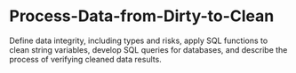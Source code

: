 # Process-Data-from-Dirty-to-Clean
Define data integrity, including types and risks, apply SQL functions to clean string variables, develop SQL queries for databases, and describe the process of verifying cleaned data results.
